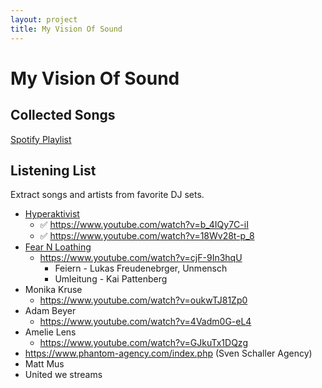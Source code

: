 ```yaml
---
layout: project
title: My Vision Of Sound
---
```


# My Vision Of Sound

## Collected Songs

[Spotify Playlist](https://open.spotify.com/playlist/09QaGau4HZ0Hjl410cA01N?si=e6ae645ae3874103)

## Listening List

Extract songs and artists from favorite DJ sets.

* [Hyperaktivist](https://www.youtube.com/results?search_query=hyperaktivist)
  * ✅ https://www.youtube.com/watch?v=b_4IQy7C-iI
  * ✅ https://www.youtube.com/watch?v=18Wv28t-p_8
* [Fear N Loathing](https://www.youtube.com/c/FearNLoathing)
  * https://www.youtube.com/watch?v=cjF-9In3hqU
    * Feiern - Lukas Freudenebrger, Unmensch
    * Umleitung - Kai Pattenberg
* Monika Kruse
  * https://www.youtube.com/watch?v=oukwTJ81Zp0
* Adam Beyer
  * https://www.youtube.com/watch?v=4Vadm0G-eL4
* Amelie Lens
  * https://www.youtube.com/watch?v=GJkuTx1DQzg
* https://www.phantom-agency.com/index.php (Sven Schaller Agency)
* Matt Mus
* United we streams